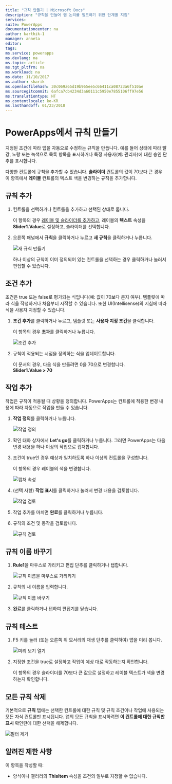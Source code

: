 ```yaml
---
title: "규칙 만들기 | Microsoft Docs"
description: "규칙을 만들어 앱 논리를 빌드하기 위한 단계별 지침"
services: 
suite: PowerApps
documentationcenter: na
author: karthik-1
manager: anneta
editor: 
tags: 
ms.service: powerapps
ms.devlang: na
ms.topic: article
ms.tgt_pltfrm: na
ms.workload: na
ms.date: 11/10/2017
ms.author: sharik
ms.openlocfilehash: 30c069a65d19b965ee5c66411ca08723a6f510ae
ms.sourcegitcommit: 6afca7cb4234d3a60111c5950e7855106ff97e56
ms.translationtype: HT
ms.contentlocale: ko-KR
ms.lasthandoff: 01/23/2018
---
```

# <a name="create-a-rule-in-powerapps"></a>PowerApps에서 규칙 만들기
지정된 조건에 따라 앱을 자동으로 수정하는 규칙을 만듭니다. 예를 들어 상태에 따라 빨강, 노랑 또는 녹색으로 목록 항목을 표시하거나 특정 사용자(예: 관리자)에 대한 승인 단추를 표시합니다.

다양한 컨트롤에 규칙을 추가할 수 있습니다. **슬라이더** 컨트롤의 값이 70보다 큰 경우 이 항목에서 **레이블** 컨트롤의 텍스트 색을 변경하는 규칙을 추가합니다.

## <a name="add-a-rule"></a>규칙 추가
1. 컨트롤을 선택하거나 컨트롤을 추가하고 선택된 상태로 둡니다.

    이 항목의 경우 [레이블 및 슬라이더를 추가하고](add-configure-controls.md), 레이블의 **텍스트** 속성을 **Slider1.Value**로 설정하고, 슬라이더를 선택합니다.

1. 오른쪽 패널에서 **규칙**을 클릭하거나 누르고 **새 규칙**을 클릭하거나 누릅니다.

    ![새 규칙 만들기](./media/working-with-rules/new-rule.png)

    하나 이상의 규칙이 이미 정의되어 있는 컨트롤을 선택하는 경우 클릭하거나 눌러서 편집할 수 있습니다.  

## <a name="add-a-condition"></a>조건 추가
조건은 true 또는 false로 평가되는 식입니다(예: 값이 70보다 큰지 여부). 템플릿에 따라 식을 작성하거나 처음부터 시작할 수 있습니다. 또한 UI(Intellisense)의 지침에 따라 식을 사용자 지정할 수 있습니다.

1. **조건 추가**를 클릭하거나 누르고, 템플릿 또는 **사용자 지정 조건**을 클릭합니다.

    이 항목의 경우 **초과**를 클릭하거나 누릅니다.

    ![조건 추가](./media/working-with-rules/rule-conditions.png)

1. 규칙이 적용되는 시점을 정의하는 식을 업데이트합니다.

    이 문서의 경우, 다음 식을 만들려면 0을 70으로 변경합니다.  <br>**Slider1.Value > 70**

## <a name="add-an-action"></a>작업 추가
작업은 규칙이 적용될 때 상황을 정의합니다. PowerApps는 컨트롤에 적용한 변경 내용에 따라 자동으로 작업을 만들 수 있습니다.

1. **작업 정의**를 클릭하거나 누릅니다.

    ![작업 정의](./media/working-with-rules/rule-define-actions.png)

1. 확인 대화 상자에서 **Let's go**를 클릭하거나 누릅니다. 그러면 PowerApps는 다음 변경 내용을 하나 이상의 작업으로 캡처합니다.

1. 조건이 true인 경우 예상과 일치하도록 하나 이상의 컨트롤을 구성합니다.

    이 항목의 경우 레이블의 색을 변경합니다.

    ![캡처 속성](./media/working-with-rules/rule-capture-properties.png)

1. (선택 사항) **작업 표시**를 클릭하거나 눌러서 변경 내용을 검토합니다.

    ![작업 검토](./media/working-with-rules/rule-review-actions.png)

1. 작업 추가를 마치면 **완료**를 클릭하거나 누릅니다.

1. 규칙의 조건 및 동작을 검토합니다.

    ![규칙 검토](./media/working-with-rules/rule-review.png)

## <a name="rename-the-rule"></a>규칙 이름 바꾸기

1. **Rule1**을 마우스로 가리키고 편집 단추를 클릭하거나 탭합니다.

    ![규칙 이름을 마우스로 가리키기](./media/working-with-rules/hover-over-rules_name.png)

1. 규칙의 새 이름을 입력합니다.

    ![규칙 이름 바꾸기](./media/working-with-rules/rename-rule.png)

1. **완료**를 클릭하거나 탭하여 편집기를 닫습니다.

## <a name="test-the-rule"></a>규칙 테스트
1. F5 키를 눌러 (또는 오른쪽 위 모서리의 재생 단추를 클릭하여) 앱을 미리 봅니다.

    ![미리 보기 열기](./media/working-with-rules/open-preview.png)

1. 지정한 조건을 true로 설정하고 작업이 예상 대로 작동하는지 확인합니다.

    이 항목의 경우 슬라이더를 70보다 큰 값으로 설정하고 레이블 텍스트가 색을 변경하는지 확인합니다.

## <a name="see-all-rules"></a>모든 규칙 삭제
기본적으로 **규칙** 탭에는 선택한 컨트롤에 대한 규칙 및 규칙 조건이나 작업에 사용되는 모든 자식 컨트롤만 표시됩니다. 앱의 모든 규칙을 표시하려면 **이 컨트롤에 대한 규칙만 표시** 확인란에 대한 선택을 해제합니다.

![필터 제거](./media/working-with-rules/rules-filter.png)

## <a name="known-limitations"></a>알려진 제한 사항
이 항목을 작성할 때:

* 양식이나 갤러리의 **ThisItem** 속성을 조건의 일부로 지정할 수 없습니다.
